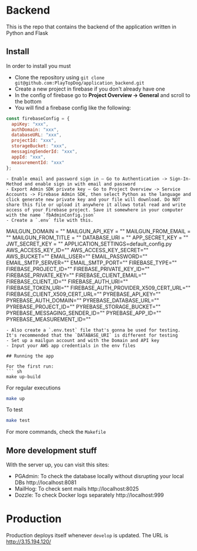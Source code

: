 # Backend

This is the repo that contains the backend of the application written in Python and Flask

## Install

In order to install you must

- Clone the repository using `git clone git@github.com:PlayTopDog/application_backend.git`
- Create a new project in firebase if you don't already have one
- In the config of firebase go to __Project Overview -> General__ and scroll to the bottom
- You will find a firebase config like the following:
```js
const firebaseConfig = {
  apiKey: "xxx",
  authDomain: "xxx",
  databaseURL: "xxx",
  projectId: "xxx",
  storageBucket: "xxx",
  messagingSenderId: "xxx",
  appId: "xxx",
  measurementId: "xxx"
};
```


```
- Enable email and password sign in — Go to Authentication -> Sign-In-Method and enable sign in with email and password
- Export Admin SDK private key — Go to Project Overview -> Service Accounts -> Firebase Admin SDK, then select Python as the language and click generate new private key and your file will download. Do NOT share this file or upload it anywhere it allows total read and write access of your Firebase project. Save it somewhere in your computer with the name `fbAdminConfig.json`
- Create a `.env` file with this.
```
MAILGUN_DOMAIN = ""
MAILGUN_API_KEY = ""
MAILGUN_FROM_EMAIL = ""
MAILGUN_FROM_TITLE = ""
DATABASE_URI = ""
APP_SECRET_KEY = ""
JWT_SECRET_KEY = ""
APPLICATION_SETTINGS=default_config.py
AWS_ACCESS_KEY_ID=""
AWS_ACCESS_KEY_SECRET=""
AWS_BUCKET=""
EMAIL_USER=""
EMAIL_PASSWORD=""
EMAIL_SMTP_SERVER=""
EMAIL_SMTP_PORT=""
FIREBASE_TYPE=""
FIREBASE_PROJECT_ID=""
FIREBASE_PRIVATE_KEY_ID=""
FIREBASE_PRIVATE_KEY=""
FIREBASE_CLIENT_EMAIL=""
FIREBASE_CLIENT_ID=""
FIREBASE_AUTH_URI=""
FIREBASE_TOKEN_URI=""
FIREBASE_AUTH_PROVIDER_X509_CERT_URL=""
FIREBASE_CLIENT_X509_CERT_URL=""
PYREBASE_API_KEY=""
PYREBASE_AUTH_DOMAIN=""
PYREBASE_DATABASE_URL=""
PYREBASE_PROJECT_ID=""
PYREBASE_STORAGE_BUCKET=""
PYREBASE_MESSAGING_SENDER_ID=""
PYREBASE_APP_ID=""
PYREBASE_MEASUREMENT_ID=""
```
- Also create a `.env.test` file that's gonna be used for testing. It's recommended that the `DATABASE_URI` is different for testing
- Set up a mailgun account and with the Domain and API key
- Input your AWS app credentials in the env files

## Running the app

For the first run:
``` sh
make up-build
```

For regular executions
``` sh
make up
```

To test
``` sh
make test
```

For more commands, check the `Makefile`

## More development stuff

With the server up, you can visit this sites:

- PGAdmin: To check the database locally without disrupting your local DBs http://localhost:8081
- MailHog: To check sent mails http://localhost:8025
- Dozzle: To check Docker logs separately http://localhost:999

# Production

Production deploys itself whenever `develop` is updated. The URL is http://3.15.194.120/
